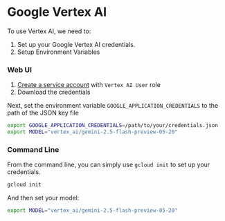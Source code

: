 # Google Vertex AI

To use Vertex AI, we need to:
1. Set up your Google Vertex AI credentials. 
2. Setup Environment Variables

### Web UI

1. [Create a service account](https://console.cloud.google.com/iam-admin/serviceaccounts/create) with `Vertex AI User` role
2. Download the credentials

Next, set the environment variable `GOOGLE_APPLICATION_CREDENTIALS` to the path of the JSON key file

```bash
export GOOGLE_APPLICATION_CREDENTIALS=/path/to/your/credentials.json
export MODEL="vertex_ai/gemini-2.5-flash-preview-05-20"
```

### Command Line

From the command line, you can simply use `gcloud init` to set up your credentials.

```bash
gcloud init
```

And then set your model:

```bash
export MODEL="vertex_ai/gemini-2.5-flash-preview-05-20"
```
